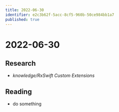 ```yaml
---
title: 2022-06-30
identifier: e2c3b62f-5acc-8cf5-960b-50ce984bb1a7
published: true
---
```


# 2022-06-30

## Research

* *knowledge/RxSwift Custom Extensions*

## Reading

* do something
